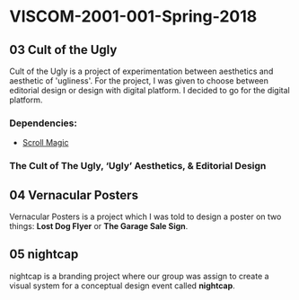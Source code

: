 # VISCOM-2001-001-Spring-2018
## 03 Cult of the Ugly

Cult of the Ugly is a project of experimentation between aesthetics and aesthetic of 'ugliness'. For the project, I was given to choose between editorial design or design with digital platform. I decided to go for the digital platform.

### Dependencies:
 - [Scroll Magic](https://github.com/janpaepke/ScrollMagic)

### The Cult of The Ugly, ‘Ugly’ Aesthetics, & Editorial Design

## 04 Vernacular Posters

Vernacular Posters is a project which I was told to design a poster on two things: **Lost Dog Flyer** or **The Garage Sale Sign**.

## 05 nightcap

nightcap is a branding project where our group was assign to create a visual system for a conceptual design event called **nightcap**.
